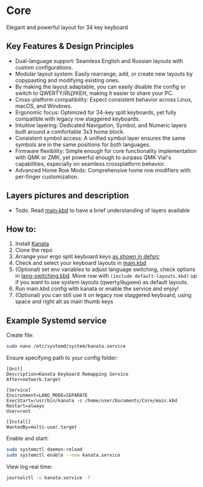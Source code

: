 # Core

Elegant and powerful layout for 34 key keyboard

## Key Features & Design Principles

- Dual-language support: Seamless English and Russian layouts with custom configurations.
- Modular layout system: Easily rearrange, add, or create new layouts by copypasting and modifying existing ones.
- By making the layout adaptable, you can easily disable the config or switch to QWERTY/ЙЦУКЕН, making it easier to share your PC.
- Cross-platform compatibility: Expect consistent behavior across Linux, macOS, and Windows.
- Ergonomic focus: Optimized for 34-key split keyboards, yet fully compatible with legacy row staggered keyboards.
- Intuitive layering: Dedicated Navigation, Symbol, and Numeric layers built around a comfortable 3x3 home block.
- Consistent symbol access: A unified symbol layer ensures the same symbols are in the same positions for both languages.
- Firmware flexibility: Simple enough for core functionality implementation with QMK or ZMK, yet powerful enough to surpass QMK Vial's capabilities, especially on seamless crossplatform behavior.
- Advanced Home Row Mods: Comprehensive home row modifiers with per-finger customization.

## Layers pictures and description

- Todo. Read [main.kbd](main.kbd) to have a brief understanding of layers available

## How to:

1. Install [Kanata](https://github.com/jtroo/kanata)
2. Clone the repo
3. Arrange your ergo split keyboard keys [as shown in defsrc](main.kbd#L2-L5)
4. Check and select your keyboard layouts in [main.kbd](main.kbd)
5. (Optional) set env variables to adjust language switching, check options in [lang-switching.kbd](lang-switching.kbd). Move row with `(include default-layouts.kbd)` up if you want to use system layouts (qwerty/йцукен) as default layouts.
6. Run main.kbd config with kanata or enable the service and enjoy!
7. (Optional) you can still use it on legacy row staggered keyboard, using space and right alt as main thumb keys

## Example Systemd service

Create file:

```bash
sudo nano /etc/systemd/system/kanata.service
```

Ensure specifying path to your config folder:

```
[Unit]
Description=Kanata Keyboard Remapping Service
After=network.target

[Service]
Environment=LANG_MODE=SEPARATE
ExecStart=/usr/bin/kanata -c /home/user/Documents/Core/main.kbd
Restart=always
User=root

[Install]
WantedBy=multi-user.target
```

Enable and start:

```bash
sudo systemctl daemon-reload
sudo systemctl enable --now kanata.service
```

View log real time:

```bash
journalctl -u kanata.service -f
```
